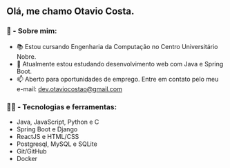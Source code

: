 ## Olá, me chamo Otavio Costa.

### 👤 - Sobre mim:
- 📚 Estou cursando Engenharia da Computação no Centro Universitário Nobre.
- 🌱 Atualmente estou estudando desenvolvimento web com Java e Spring Boot.
- 📫 Aberto para oportunidades de emprego. Entre em contato pelo meu e-mail: dev.otaviocostao@gmail.com

### 👨‍💻 - Tecnologias e ferramentas:
  - Java, JavaScript, Python e C
  - Spring Boot e Django
  - ReactJS e HTML/CSS
  - Postgresql, MySQL e SQLite
  - Git/GitHub
  - Docker
